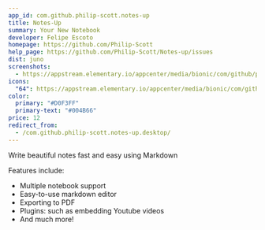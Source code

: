 ```yaml
---
app_id: com.github.philip-scott.notes-up
title: Notes-Up
summary: Your New Notebook
developer: Felipe Escoto
homepage: https://github.com/Philip-Scott
help_page: https://github.com/Philip-Scott/Notes-up/issues
dist: juno
screenshots:
  - https://appstream.elementary.io/appcenter/media/bionic/com/github/philip-scott.notes-up/E307015D96C425C62F346BF047AF8491/screenshots/image-1_orig.png
icons:
  "64": https://appstream.elementary.io/appcenter/media/bionic/com/github/philip-scott.notes-up/E307015D96C425C62F346BF047AF8491/icons/64x64/com.github.philip-scott.notes-up_com.github.philip-scott.notes-up.png
color:
  primary: "#D0F3FF"
  primary-text: "#004B66"
price: 12
redirect_from:
  - /com.github.philip-scott.notes-up.desktop/
---
```


<p>Write beautiful notes fast and easy using Markdown</p>
<p>Features include:</p>
<ul>
  <li>Multiple notebook support</li>
  <li>Easy-to-use markdown editor</li>
  <li>Exporting to PDF</li>
  <li>Plugins: such as embedding Youtube videos</li>
  <li>And much more!</li>
</ul>
